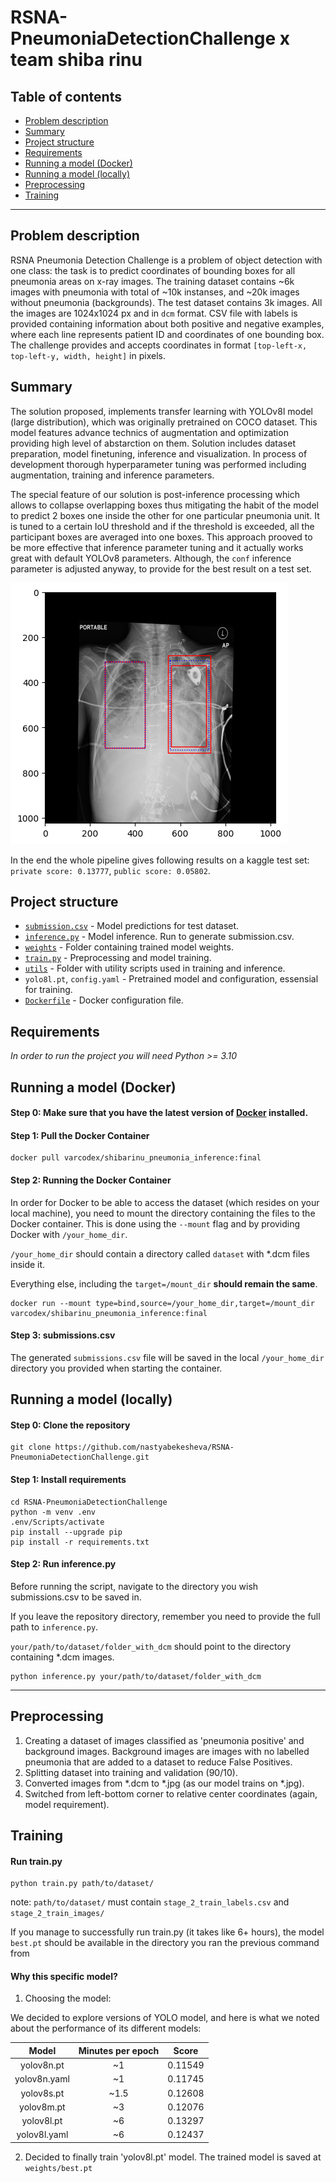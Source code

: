 # RSNA-PneumoniaDetectionChallenge x team shiba rinu

## Table of contents
- [Problem description](#Problem-description)
- [Summary](#Summary)
- [Project structure](#Project-structure)
- [Requirements](#Requirements)
- [Running a model (Docker)](#Running-a-model)
- [Running a model (locally)](#Running-a-model-(locally))
- [Preprocessing](#Preprocessing)
- [Training](#Training)

-----

## Problem description

RSNA Pneumonia Detection Challenge is a problem of object detection with one class: the task is to predict coordinates of bounding boxes for all pneumonia areas on x-ray images. The training dataset contains ~6k images with pneumonia with total of ~10k instanses, and ~20k images without pneumonia (backgrounds). The test dataset contains 3k images. All the images are 1024x1024 px and in `dcm` format. CSV file with labels is provided containing information about both positive and negative examples, where each line represents patient ID and coordinates of one bounding box. The challenge provides and accepts coordinates in format `[top-left-x, top-left-y, width, height]` in pixels.

## Summary

The solution proposed, implements transfer learning with YOLOv8l model (large distribution), which was originally pretrained on COCO dataset. This model features advance technics of augmentation and optimization providing high level of abstarction on them. Solution includes dataset preparation, model finetuning, inference and visualization. In process of development thorough hyperparameter tuning was performed including augmentation, training and inference parameters.

The special feature of our solution is post-inference processing which allows to collapse overlapping boxes thus mitigating the habit of the model to predict 2 boxes one inside the other for one particular pneumonia unit. It is tuned to a certain IoU threshold and if the threshold is exceeded, all the participant boxes are averaged into one boxes. This approach prooved to be more effective that inference parameter tuning and it actually works great with default YOLOv8 parameters. Although, the `conf` inference parameter is adjusted anyway, to provide for the best result on a test set.

![Collapsed boxes](assets/overlap.png?raw=true)

In the end the whole pipeline gives following results on a kaggle test set: `private score: 0.13777`, `public score: 0.05802`.

## Project structure

- [`submission.csv`](submission.csv) - Model predictions for test dataset.
- [`inference.py`](inference.py) - Model inference. Run to generate submission.csv.
- [`weights`](outputs) - Folder containing trained model weights.
- [`train.py`](training.py) - Preprocessing and model training.
- [`utils`](utils) - Folder with utility scripts used in training and inference.
- `yolo8l.pt`, `config.yaml` - Pretrained model and configuration, essensial for training.
- [`Dockerfile`](Dockerfile) - Docker configuration file.

## Requirements

*In order to run the project you will need Python >= 3.10*

## Running a model (Docker)

#### Step 0: Make sure that you have the latest version of [Docker](https://www.docker.com/products/docker-desktop/) installed.

#### Step 1: Pull the Docker Container

```
docker pull varcodex/shibarinu_pneumonia_inference:final
```

#### Step 2: Running the Docker Container

In order for Docker to be able to access the dataset (which resides on your local machine),
you need to mount the directory containing the files to the Docker container. This is done using the `--mount` flag and
by providing Docker with `/your_home_dir`.

`/your_home_dir` should contain a directory called `dataset` with *.dcm files inside it.

Everything else, including the `target=/mount_dir` **should remain the same**.

```
docker run --mount type=bind,source=/your_home_dir,target=/mount_dir varcodex/shibarinu_pneumonia_inference:final
```

#### Step 3: submissions.csv

The generated `submissions.csv` file will be saved in the local `/your_home_dir` directory you provided when starting
the container.


## Running a model (locally)

#### Step 0: Clone the repository

```
git clone https://github.com/nastyabekesheva/RSNA-PneumoniaDetectionChallenge.git
```

#### Step 1: Install requirements

```
cd RSNA-PneumoniaDetectionChallenge
python -m venv .env
.env/Scripts/activate
pip install --upgrade pip
pip install -r requirements.txt
```

#### Step 2: Run inference.py

Before running the script, navigate to the directory you wish submissions.csv to be saved in.

If you leave the repository directory, remember you need to provide the full path to `inference.py`.

`your/path/to/dataset/folder_with_dcm` should point to the directory containing *.dcm images.


```
python inference.py your/path/to/dataset/folder_with_dcm
```

-----

## Preprocessing

1. Creating a dataset of images classified as 'pneumonia positive' and background images.
   Background images are images with no labelled pneumonia that are added to a dataset to reduce False Positives.
2. Splitting dataset into training and validation (90/10).
3. Converted images from *.dcm to *.jpg (as our model trains on *.jpg).
4. Switched from left-bottom corner to relative center coordinates (again, model requirement).



## Training

#### Run train.py

```
python train.py path/to/dataset/
```

note: `path/to/dataset/` must contain `stage_2_train_labels.csv` and `stage_2_train_images/`

If you manage to successfully run train.py (it takes like 6+ hours), the model `best.pt` should be available in the directory you ran the previous command from

#### Why this specific model?

1. Choosing the model:

We decided to explore versions of YOLO model, and here is what we noted about the performance of its different models:

|  **Model**   | **Minutes per epoch** | **Score** |
|:------------:|:---------------------:|:---------:|
|  yolov8n.pt  |          ~1           |  0.11549  |
| yolov8n.yaml |          ~1           |  0.11745  |
|  yolov8s.pt  |         ~1.5          |  0.12608  |
|  yolov8m.pt  |          ~3           |  0.12076  |
|  yolov8l.pt  |          ~6           |  0.13297  |
| yolov8l.yaml |          ~6           |  0.12437  |

2. Decided to finally train 'yolov8l.pt' model. The trained model is saved at
   `weights/best.pt`

